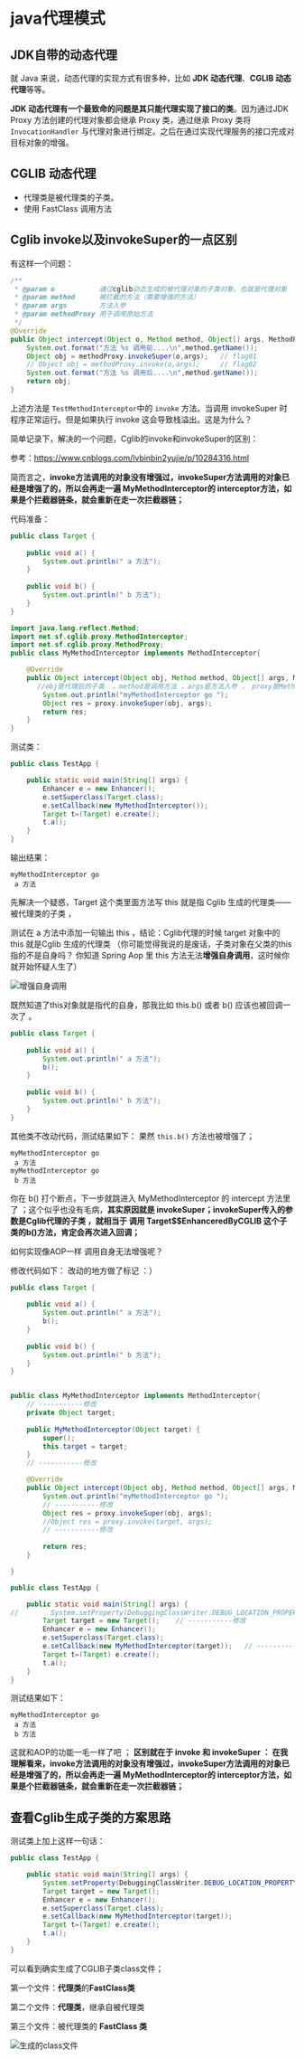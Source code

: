 # java代理模式

## JDK自带的动态代理

就 Java 来说，动态代理的实现方式有很多种，比如 **JDK 动态代理**、**CGLIB 动态代理**等等。



**JDK 动态代理有一个最致命的问题是其只能代理实现了接口的类**。因为通过JDK Proxy 方法创建的代理对象都会继承 Proxy 类，通过继承 Proxy 类将 `InvocationHandler` 与代理对象进行绑定。之后在通过实现代理服务的接口完成对目标对象的增强。



## CGLIB 动态代理

- 代理类是被代理类的子类。
- 使用 FastClass 调用方法

## Cglib invoke以及invokeSuper的一点区别

有这样一个问题：

```java
/**
 * @param o           通过cglib动态生成的被代理对象的子类对象。也就是代理对象
 * @param method      被拦截的方法（需要增强的方法）
 * @param args        方法入参
 * @param methodProxy 用于调用原始方法
 */
@Override
public Object intercept(Object o, Method method, Object[] args, MethodProxy methodProxy) throws Throwable {
    System.out.format("方法 %s 调用前....\n",method.getName());
    Object obj = methodProxy.invokeSuper(o,args);   // flag01
    // Object obj = methodProxy.invoke(o,args);     // flag02
    System.out.format("方法 %s 调用后....\n",method.getName());
    return obj;
}
```

上述方法是 `TestMethodInterceptor`中的 `invoke` 方法。当调用 invokeSuper 时程序正常运行。但是如果执行 invoke 这会导致栈溢出。这是为什么？



简单记录下，解决的一个问题，Cglib的invoke和invokeSuper的区别：

参考：https://www.cnblogs.com/lvbinbin2yujie/p/10284316.html

简而言之，**invoke方法调用的对象没有增强过，invokeSuper方法调用的对象已经是增强了的，所以会再走一遍 MyMethodInterceptor的 interceptor方法，如果是个拦截器链条，就会重新在走一次拦截器链；**



代码准备：

```java
public class Target {
    
    public void a() {
        System.out.println(" a 方法");
    }
    
    public void b() {
        System.out.println(" b 方法");
    }
}

import java.lang.reflect.Method;
import net.sf.cglib.proxy.MethodInterceptor;
import net.sf.cglib.proxy.MethodProxy;
public class MyMethodInterceptor implements MethodInterceptor{

    @Override
    public Object intercept(Object obj, Method method, Object[] args, MethodProxy proxy) throws Throwable {
　　　　//obj是代理后的子类  ，method是调用方法 ，args是方法入参 ， proxy是MethodProxy代理对象
        System.out.println("myMethodInterceptor go ");
        Object res = proxy.invokeSuper(obj, args);
        return res;
    }
}
```



测试类：

```java
public class TestApp {

    public static void main(String[] args) {
        Enhancer e = new Enhancer();
        e.setSuperclass(Target.class);     
        e.setCallback(new MyMethodInterceptor());
        Target t=(Target) e.create();
        t.a();
    }
}
```

输出结果：

```
myMethodInterceptor go 
 a 方法
```



先解决一个疑惑，Target 这个类里面方法写 this 就是指 Cglib 生成的代理类——被代理类的子类 ，

测试在 a 方法中添加一句输出 this  ，结论：Cglib代理的时候 target 对象中的 this 就是Cglib 生成的代理类 （你可能觉得我说的是废话，子类对象在父类的this指的不是自身吗？ 你知道 Spring Aop 里 this 方法无法**增强自身调用**，这时候你就开始怀疑人生了）

![增强自身调用](./imgs/Java_basic/1550387-20190117192604685-1528551798.png)



既然知道了this对象就是指代的自身，那我比如 this.b() 或者 b() 应该也被回调一次了 。

```java
public class Target {
    
    public void a() {
        System.out.println(" a 方法");
        b();
    }
    
    public void b() {
        System.out.println(" b 方法");
    }
}
```

其他类不改动代码，测试结果如下： 果然 `this.b()` 方法也被增强了；

```
myMethodInterceptor go 
 a 方法
myMethodInterceptor go 
 b 方法
```

你在 b() 打个断点，下一步就跳进入 MyMethodInterceptor 的 intercept 方法里了 ；这个似乎也没有毛病，**其实原因就是 invokeSuper；invokeSuper传入的参数是Cglib代理的子类 ，就相当于 调用 Target$$EnhanceredByCGLIB 这个子类的b()方法，肯定会再次进入回调；**



如何实现像AOP一样 调用自身无法增强呢？

修改代码如下： 改动的地方做了标记 ：）

```java
public class Target {
    
    public void a() {
        System.out.println(" a 方法");
        b();
    }
    
    public void b() {
        System.out.println(" b 方法");
    }
}


public class MyMethodInterceptor implements MethodInterceptor{
    // -----------修改
    private Object target;
    
    public MyMethodInterceptor(Object target) {
        super();
        this.target = target;
    }
    // -----------修改

    @Override
    public Object intercept(Object obj, Method method, Object[] args, MethodProxy proxy) throws Throwable {
        System.out.println("myMethodInterceptor go ");
        // -----------修改
        Object res = proxy.invokeSuper(obj, args);
        //Object res = proxy.invoke(target, args);
        // -----------修改
        
        return res;
    }

}

public class TestApp {

    public static void main(String[] args) {
//        System.setProperty(DebuggingClassWriter.DEBUG_LOCATION_PROPERTY, "E:\\api");
        Target target = new Target();    // -----------修改
        Enhancer e = new Enhancer();
        e.setSuperclass(Target.class);
        e.setCallback(new MyMethodInterceptor(target));   // -----------修改
        Target t=(Target) e.create();
        t.a();
    }
}
```

测试结果如下：

```
myMethodInterceptor go 
 a 方法
 b 方法
```

这就和AOP的功能一毛一样了吧 ； **区别就在于 invoke 和 invokeSuper ： 在我理解看来，invoke方法调用的对象没有增强过，invokeSuper方法调用的对象已经是增强了的，所以会再走一遍 MyMethodInterceptor的 interceptor方法，如果是个拦截器链条，就会重新在走一次拦截器链；**



## 查看Cglib生成子类的方案思路

测试类上加上这样一句话：

```java
public class TestApp {

    public static void main(String[] args) {
        System.setProperty(DebuggingClassWriter.DEBUG_LOCATION_PROPERTY, "E:\\api");  \\ 输出代理类
        Target target = new Target();
        Enhancer e = new Enhancer();
        e.setSuperclass(Target.class);
        e.setCallback(new MyMethodInterceptor(target));
        Target t=(Target) e.create();
        t.a();
    }
}
```

可以看到确实生成了CGLIB子类class文件；

  第一个文件：**代理类**的**FastClass类**

  第二个文件：**代理类**，继承自被代理类

  第三个文件：被代理类的 **FastClass 类**

![生成的class文件](./imgs/Java_basic/1550387-20190117195628546-110897453.png)



